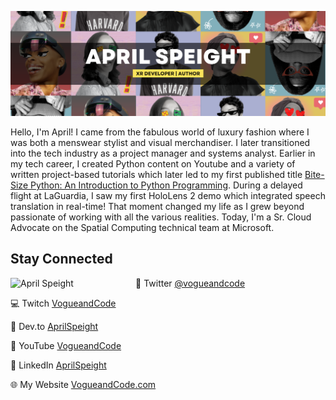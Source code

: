 ![April Speight. Author, developer, style aficionado.](https://raw.githubusercontent.com/AprilSpeight/AprilSpeight/master/GitHub-Banner.png)

Hello, I'm April! I came from the fabulous world of luxury fashion where I was both a menswear stylist and visual merchandiser. I later transitioned into the tech industry as a project manager and systems analyst. Earlier in my tech career, I created Python content on Youtube and a variety of written project-based tutorials which later led to my first published title [Bite-Size Python: An Introduction to Python Programming](https://www.wiley.com/Bite+Size+Python%3A+An+Introduction+to+Python+Programming-p-9781119643821). During a delayed flight at LaGuardia, I saw my first HoloLens 2 demo which integrated speech translation in real-time! That moment changed my life as I grew beyond passionate of working with all the various realities. Today, I'm a Sr. Cloud Advocate on the Spatial Computing technical team at Microsoft.

## Stay Connected

<p>
  <img width="200" alt="April Speight" align="left" src="https://raw.githubusercontent.com/AprilSpeight/AprilSpeight/master/speight_hl2_04-small.jpg">
</p>


💬 Twitter [@vogueandcode](https://www.twitter.com/vogueandcode)

💻 Twitch [VogueandCode](https://twitch.tv/vogueandcode)

📝 Dev.to [AprilSpeight](https://www.dev.to/aprilspeight)

🎥 YouTube [VogueandCode](https://www.youtube.com/c/vogueandcode)

💼 LinkedIn [AprilSpeight](https://www.linkedin.com/in/aprilspeight)

🌐 My Website [VogueandCode.com](https://www.vogueandcode.com)



<!--
**aprilspeight/aprilspeight** is a ✨ _special_ ✨ repository because its `README.md` (this file) appears on your GitHub profile.

Here are some ideas to get you started:

- 🔭 I’m currently working on ...
- 🌱 I’m currently learning ...
- 👯 I’m looking to collaborate on ...
- 🤔 I’m looking for help with ...
- 💬 Ask me about ...
- 📫 How to reach me: ...
- 😄 Pronouns: ...
- ⚡ Fun fact: ...
-->
